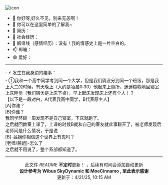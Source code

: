 ![icon](https://github.com/user-attachments/assets/457313e3-8021-43ca-95cc-4285318a2979)

- 👋 你好呀,好久不见，别来无恙啊！
- 🥳 你可以在这里简单的了解我~
- 👀 简历：
- 🌱 社会经历：
- 💞️ 姻缘线（感情经历）：没有！我的情感史上是一片空白的。
- 📫 邮箱：
- 😄 爱好：
<hr>
- ⚡ 发生在我身边的趣事：<br>
- ①我和一个高中同学考到同一个大学，但是我们俩没分到同一个班级，那是我上大二的时候，有天晚上（大约是凌晨0:30）他起来上厕所，迷迷糊糊地回寝室上床睡觉（我们宿舍是上床下桌），早上起床发现床上还有个人！？<br>【以下是一段对白，A代表我高中同学，B代表原主人】<br>
[A]你谁？<br>
[B]你谁？<br>
我同学环顾一周发现不是自己寝室，下床就跑了。<br>
之后就回教室上课了，上课的时候B就和自己的室友就此事聊开了，被老师发现后老师问是什么情况，于是说<br>
[B]-茜姐你相信这个世界上有鬼吗？<br>
[老师/茜姐]-怎么了<br>
之后就不用说了，整个系部都知道了。<br>

<!--
XiaoZhang_Ent
<p dir="auto"><a target="_blank" rel="noopener noreferrer nofollow" href="https://raw.githubusercontent.com/SkyDynamic/SkyDynamic/main/profile-3d-contrib/profile-night-green.svg"><img src="https://raw.githubusercontent.com/SkyDynamic/SkyDynamic/main/profile-3d-contrib/profile-night-green.svg" alt="meowmeowmeow" style="max-width: 100%;" _mstalt="215280"></a></p>
-->
<hr>
<p align="center" dir="auto">此文件 <i>README</i> <b>不定时</b>更新！ ，后续有时间会添加自动更新<b><br>设计参考为 Wibus SkyDynamic 和 MoeCinnamo , 至此表示感谢</b><br>更新于：4/21/25, 10:15 AM</p>
<!---
XiaoZhang-Ent/XiaoZhang-Ent is a ✨ special ✨ repository because its `README.md` (this file) appears on your GitHub profile.
You can click the Preview link to take a look at your changes.
--->
